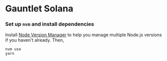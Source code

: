 # Gauntlet Solana

### Set up `nvm` and install dependencies

Install [Node Version Manager](https://github.com/nvm-sh/nvm) to help you manage multiple Node.js versions if you haven't already. Then,

```
nvm use
yarn
```